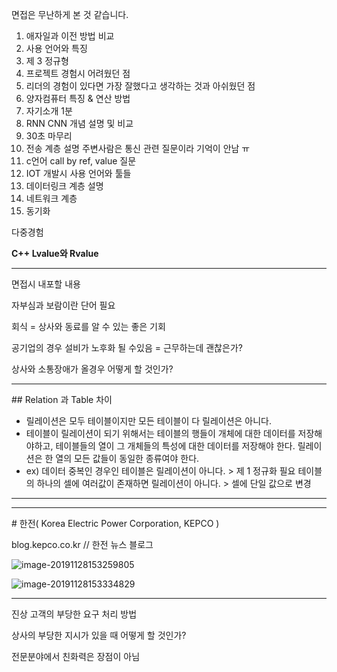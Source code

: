 면접은 무난하게 본 것 같습니다.
1. 애자일과 이전 방법 비교
2. 사용 언어와 특징
3. 제 3 정규형
4. 프로젝트 경험시 어려웠던 점
5. 리더의 경험이 있다면 가장 잘했다고 생각하는 것과 아쉬웠던 점
6. 양자컴퓨터 특징 & 연산 방법
7. 자기소개 1분
8. RNN CNN 개념 설명 및 비교
9. 30초 마무리
10. 전송 계층 설명
주변사람은 통신 관련 질문이라 기억이 안남 ㅠ
1. c언어 call by ref, value 질문
2. IOT 개발시 사용 언어와 툴들
3. 데이터링크 계층 설명
14. 네트워크 계층
15. 동기화

다중경험

 **C++ Lvalue와 Rvalue** 

<hr/>
면접시 내포할 내용

자부심과 보람이란 단어 필요

회식 = 상사와 동료를 알 수 있는 좋은 기회

공기업의 경우 설비가 노후화 될 수있음 = 근무하는데 괜찮은가?

상사와 소통장애가 올경우 어떻게 할 것인가?

<hr/>
## Relation 과 Table 차이

- 릴레이션은 모두 테이블이지만 모든 테이블이 다 릴레이션은 아니다. 
- 테이블이 릴레이션이 되기 위해서는 테이블의 행들이 개체에 대한 데이터를 저장해야하고, 테이블들의 열이 그 개체들의 특성에 대한 데이터를 저장해야 한다. 릴레이션은 한 열의 모든 값들이 동일한 종류여야 한다.
- ex) 데이터 중복인 경우인 테이블은 릴레이션이 아니다.  > 제 1 정규화 필요
        테이블의  하나의 셀에 여러값이 존재하면 릴레이션이 아니다. > 셀에 단일 값으로 변경

<hr/>
<hr/>
# 한전( Korea Electric Power Corporation, KEPCO )

blog.kepco.co.kr // 한전 뉴스 블로그 

![image-20191128153259805](C:\Users\jeon\AppData\Roaming\Typora\typora-user-images\image-20191128153259805.png)

![image-20191128153334829](C:\Users\jeon\AppData\Roaming\Typora\typora-user-images\image-20191128153334829.png)

<hr/>

진상 고객의 부당한 요구 처리 방법

상사의 부당한 지시가 있을 때 어떻게 할 것인가?



전문분야에서 친화력은 장점이 아님 




















































